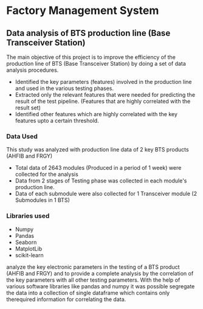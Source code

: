 # Factory Management System

## Data analysis of BTS production line (Base Transceiver Station)

The main objective of this project is to improve the efficiency of the production line of BTS (Base Transceiver Station) by doing a set of data analysis procedures.

- Identified the key parameters (features) involved in the production line and used in the various testing phases.
- Extracted only the relevant features that were needed for predicting the result of the test pipeline. (Features that are highly correlated with the result set)
- Identified other features which are highly correlated with the key features upto a certain threshold.

### Data Used
This study was analyzed with production line data of 2 key BTS products (AHFIB and FRGY)

-  Total data of 2643 modules (Produced in a period of 1 week) were collected for the analysis
-  Data from 2 stages of Testing phase was collected in each module's production line.
-  Data of each submodule were also collected for 1 Transceiver module (2 Submodules in 1 BTS)



### Libraries used
- Numpy
- Pandas
- Seaborn
- MatplotLib
- scikit-learn

analyze the key electronic parameters in the testing of a BTS product (AHFIB and FRGY) and to provide a complete analysis by the correlation of the key parameters with all other testing parameters. With the help of various software libraries like pandas and numpy it was possible segregate the data into a collection of single dataframe which contains only therequired information for correlating the data.